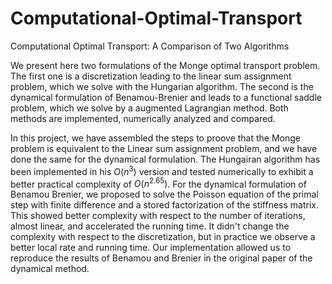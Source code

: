 # Computational-Optimal-Transport
Computational Optimal Transport: A Comparison of Two Algorithms

We present here two formulations of the Monge optimal transport problem. The first one is a discretization leading to the linear sum assignment problem, which we solve with the Hungarian algorithm. The second is the dynamical formulation of Benamou-Brenier and leads to a functional saddle problem, which we solve by a augmented Lagrangian method. Both methods are implemented, numerically analyzed and compared.

In this project, we have assembled the steps to proove that the Monge problem is equivalent to the Linear sum assignment problem, and we have done the same for the dynamical formulation. The Hungairan algorithm has been implemented in his $O(n^3)$ version and tested numerically to exhibit a better practical complexity of $O(n^{2.65})$. For the dynamical formulation of Benamou Brenier, we proposed to solve the Poisson equation of the primal step with finite difference and a stored factorization of the stiffness matrix. This showed better complexity with respect to the number of iterations, almost linear, and accelerated the running time. It didn't change the complexity with respect to the discretization, but in practice we observe a better local rate and running time. Our implementation allowed us to reproduce the results of Benamou and Brenier in the original paper of the dynamical method.
